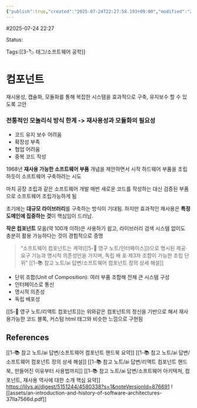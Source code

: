 ```yaml
---
{"publish":true,"created":"2025-07-24T22:27:58.193+09:00","modified":"2025-08-01T00:19:45.517+09:00","cssclasses":""}
---
```


#2025-07-24 22:27

Status: 

Tags:[[3-🏷️ 태그/소프트웨어 공학]]

# 컴포넌트
재시용성, 캡슐화, 모듈화를 통해 복잡한 시스템을 효과적으로 구축, 유지보수 할 수 있도록 고안

### 전통적인 모놀리식 방식 한계 -> 재사용성과 모듈화의 필요성
- 코드 유지 보수 어려움
- 확장성 부족
- 협업 어려움
- 중복 코드 작성

1968년 **재사용 가능한 소프트웨어 부품** 개념을 제안하면서 시작
하드웨어 부품을 조립하듯이 소프트웨어 구축하려는 시도

마치 공장 조립과 같은 소프트웨어 개발
매번 새로운 코드를 작성하는 대신 검증된 부품으로 소프트웨어 조립가능하게 됨

초기에는 **대규모 라이브러리**를 구축하는 방식이 기대됨.
하지만 효과적인 재사용은 **특정 도메인에 집중하는 것**이 핵심임이 드러남.

**작은 컴포넌트** 모음(약 100개 이하)은 사용하기 쉽고, 라이브러리 검색 시스템 없이도 충분히 활용 가능하다는 것이 경험적으로 증명

> “소프트웨어 컴포넌트는 계약([[5-💎 영구 노트/인터페이스]])으로 명시된 제공·요구 기능과 명시적 의존성만을 가지며, 독립 배   포·제3자 조합이 가능한 조립 단위” [[1-📚 참고 노트/ai 답변/소프트웨어 컴포넌트 정의 상세 해설]]

- 단위 조합(Unit of Composition): 여러 부품 조합해 전체 큰 시스템 구성
- 인터페이스로 통신
- 명시적 의존성
- 독립 배포성

[[5-💎 영구 노트/리액트 컴포넌트]]는 위와같은 컴포넌트의 정신을 기반으로 해서 재사용가능한 코드 블록, 커스텀 html 태그와 비슷한 느낌으로 구현됨

## References
[[1-📚 참고 노트/ai 답변/소프트웨어 컴포넌트 핸드북 요약]]
[[1-📚 참고 노트/ai 답변/소프트웨어 컴포넌트 정의 상세 해설]]
[[1-📚 참고 노트/ai 답변/리액트 컴포넌트 핸드북_ 만들어진 이유부터 사용법까지]]
[[1-📚 참고 노트/ai 답변/소프트웨어 아키텍쳐, 컴포넌트, 재사용 역사에 대한 소개 핵심 요약]]
https://lilys.ai/digest/5151244/4580338?s=1&noteVersionId=876691
![[assets/an-introduction-and-history-of-software-architectures-37lla7566d.pdf]]